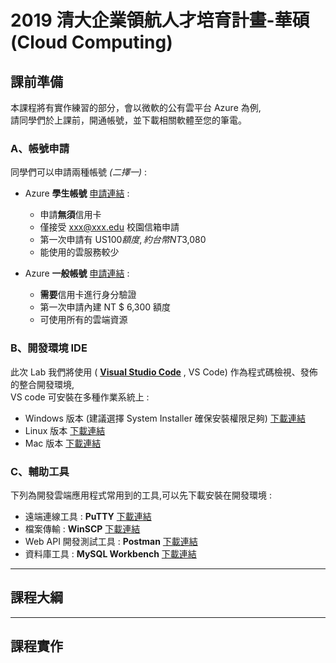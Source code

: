 # 2019 清大企業領航人才培育計畫-華碩 (Cloud Computing)

## 課前準備

本課程將有實作練習的部分，會以微軟的公有雲平台 Azure 為例,  
請同學們於上課前，開通帳號，並下載相關軟體至您的筆電。

### A、帳號申請 ###

同學們可以申請兩種帳號 *(二擇一)* :

- Azure **學生帳號** [申請連結](https://azure.microsoft.com/zh-tw/free/students/) :  
  - 申請**無須**信用卡  
  - 僅接受 xxx@xxx.edu 校園信箱申請  
  - 第一次申請有 US$100 額度 , 約台幣 NT$3,080
  - 能使用的雲服務較少

- Azure **一般帳號** [申請連結](https://azure.microsoft.com/zh-tw/free/) :  
  - **需要**信用卡進行身分驗證  
  - 第一次申請內建 NT $ 6,300 額度
  - 可使用所有的雲端資源
  
### B、開發環境 IDE ### 

此次 Lab 我們將使用 ( **[Visual Studio Code](https://code.visualstudio.com/)** , VS Code) 作為程式碼檢視、發佈的整合開發環境,  
VS code 可安裝在多種作業系統上 :  
- Windows 版本 (建議選擇 System Installer 確保安裝權限足夠) [下載連結](https://code.visualstudio.com/Download)
- Linux 版本 [下載連結](https://code.visualstudio.com/Download)
- Mac 版本 [下載連結](https://code.visualstudio.com/Download)


### C、輔助工具 ### 

下列為開發雲端應用程式常用到的工具,可以先下載安裝在開發環境 :  

- 遠端連線工具 : **PuTTY** [下載連結](https://www.chiark.greenend.org.uk/~sgtatham/putty/latest.html)
- 檔案傳輸 : **WinSCP** [下載連結](https://winscp.net/eng/download.php)
- Web API 開發測試工具 : **Postman** [下載連結](https://www.getpostman.com/postman)
- 資料庫工具 : **MySQL Workbench** [下載連結](https://dev.mysql.com/downloads/workbench/)



---

## 課程大綱

---

## 課程實作
